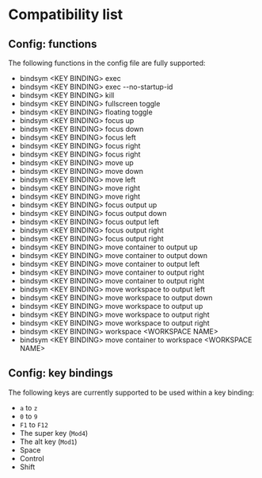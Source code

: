 # Compatibility list

## Config: functions

The following functions in the config file are fully supported:

* bindsym \<KEY BINDING\> exec
* bindsym \<KEY BINDING\> exec --no-startup-id
* bindsym \<KEY BINDING\> kill
* bindsym \<KEY BINDING\> fullscreen toggle
* bindsym \<KEY BINDING\> floating toggle
* bindsym \<KEY BINDING\> focus up
* bindsym \<KEY BINDING\> focus down
* bindsym \<KEY BINDING\> focus left
* bindsym \<KEY BINDING\> focus right
* bindsym \<KEY BINDING\> focus right
* bindsym \<KEY BINDING\> move up
* bindsym \<KEY BINDING\> move down
* bindsym \<KEY BINDING\> move left
* bindsym \<KEY BINDING\> move right
* bindsym \<KEY BINDING\> move right
* bindsym \<KEY BINDING\> focus output up
* bindsym \<KEY BINDING\> focus output down
* bindsym \<KEY BINDING\> focus output left
* bindsym \<KEY BINDING\> focus output right
* bindsym \<KEY BINDING\> focus output right
* bindsym \<KEY BINDING\> move container to output up
* bindsym \<KEY BINDING\> move container to output down
* bindsym \<KEY BINDING\> move container to output left
* bindsym \<KEY BINDING\> move container to output right
* bindsym \<KEY BINDING\> move container to output right
* bindsym \<KEY BINDING\> move workspace to output left
* bindsym \<KEY BINDING\> move workspace to output down
* bindsym \<KEY BINDING\> move workspace to output up
* bindsym \<KEY BINDING\> move workspace to output right
* bindsym \<KEY BINDING\> move workspace to output right
* bindsym \<KEY BINDING\> workspace \<WORKSPACE NAME\>
* bindsym \<KEY BINDING\> move container to workspace \<WORKSPACE NAME\>

## Config: key bindings

The following keys are currently supported to be used within a key binding:

* `a` to `z`
* `0` to `9`
* `F1` to `F12`
* The super key (`Mod4`)
* The alt key (`Mod1`)
* Space
* Control
* Shift
